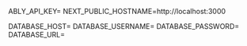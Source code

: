 ABLY_API_KEY=
NEXT_PUBLIC_HOSTNAME=http://localhost:3000

DATABASE_HOST=
DATABASE_USERNAME=
DATABASE_PASSWORD=
DATABASE_URL=
